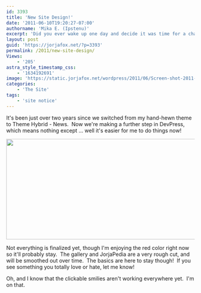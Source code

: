 ```yaml
---
id: 3393
title: 'New Site Design!'
date: '2011-06-10T19:20:27-07:00'
authorname: 'Mika E. (Ipstenu)'
excerpt: 'Did you ever wake up one day and decide it was time for a change?  Don''t worry, you''re not the only one.  JFO has gone through a metamorphosis.  Hope you like it!'
layout: post
guid: 'https://jorjafox.net/?p=3393'
permalink: /2011/new-site-design/
Views:
    - '205'
astra_style_timestamp_css:
    - '1634192691'
image: 'https://static.jorjafox.net/wordpress/2011/06/Screen-shot-2011-06-10-at-10-Jun-7.15.15-PM.png'
categories:
    - 'The Site'
tags:
    - 'site notice'
---
```


It's been just over two years since we switched from my hand-hewn theme to Theme Hybrid - News.  Now we're making a further step in DevPress, which means nothing except ... well it's easier for me to do things now!

<a rel="attachment wp-att-3394" href="https://jorjafox.net/2011/new-site-design/screen-shot-2011-06-10-at-10-jun-7-15-15-pm/"><img class="aligncenter size-full wp-image-3394" title="Screen shot 2011-06-10 at  10 Jun - 7.15.15 PM" src="//static.jorjafox.net/wordpress/2011/06/Screen-shot-2011-06-10-at-10-Jun-7.15.15-PM.png" alt="" width="636" height="269" /></a>

Not everything is finalized yet, though I'm enjoying the red color right now so it'll probably stay.  The gallery and JorjaPedia are a very rough cut, and will be smoothed out over time.  The basics are here to stay though!  If you see something you totally love or hate, let me know!

Oh, and I know that the clickable smilies aren't working everywhere yet.  I'm on that.
